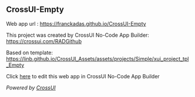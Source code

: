 ## CrossUI-Empty
Web app url : https://franckadas.github.io/CrossUI-Empty

This project was created by CrossUI No-Code App Builder: https://crossui.com/RADGithub

Based on template: https://linb.github.io/CrossUI_Assets/assets/projects/Simple/xui_project_tpl_Empty

Click [here](https://crossui.com/RADGithub/#!from=github&owner=franckadas&repo=CrossUI-Empty) to edit this web app in CrossUI No-Code App Builder

<i>Powered by [CrossUI](https://crossui.com)</i>

